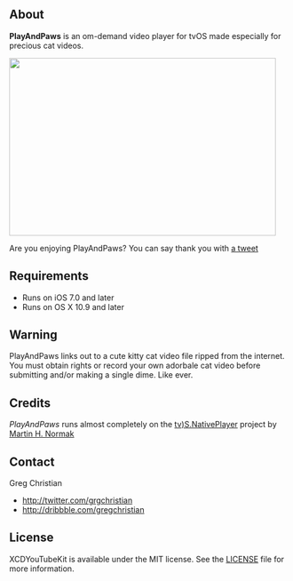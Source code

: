 ## About

**PlayAndPaws** is an om-demand video player for tvOS made especially for precious cat videos.

<img src="Screenshots/XCDYouTubeVideoPlayerViewController.png" width="480" height="320">

Are you enjoying PlayAndPaws? You can say thank you with [a tweet](https://twitter.com/intent/tweet?text=Hey%20@gregchristian%20thank%20you%20for%20your%20tvOS%20on-demand%20cat%20player.%20#meow%eE)


## Requirements

- Runs on iOS 7.0 and later
- Runs on OS X 10.9 and later


## Warning

PlayAndPaws links out to a cute kitty cat video file ripped from the internet. You must obtain rights or record your own adorbale cat video before submitting and/or making a single dime. Like ever.


## Credits

*PlayAndPaws* runs almost completely on the [tv)S.NativePlayer](https://github.com/martinnormark/tvOS.NativePlayer) project by [Martin H. Normak](https://github.com/martinnormark)


## Contact

Greg Christian

- http://twitter.com/grgchristian
- http://dribbble.com/gregchristian


## License

XCDYouTubeKit is available under the MIT license. See the [LICENSE](LICENSE) file for more information.
